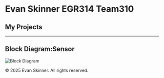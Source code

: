 # Evan Skinner EGR314 Team310

## My Projects

---

## Block Diagram:Sensor

 ![Block Diagram](https://github.com/eeskinn1/EvanSkinner1.github.io/media/Skinner310.drawio.png?raw=true)
 <!-- ![Concept Sketch](https://github.com/ASU-EGR314-2025-S-310/ASU-EGR314-2025-S-310.github.io/blob/main/assets/Concept_Model.JPG?raw=true) -->

&copy; 2025 Evan Skinner. All rights reserved.
